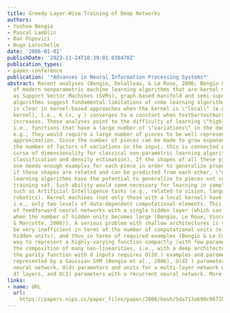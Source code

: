```yaml
---
title: Greedy Layer-Wise Training of Deep Networks
authors:
- Yoshua Bengio
- Pascal Lamblin
- Dan Popovici
- Hugo Larochelle
date: '2006-01-01'
publishDate: '2023-11-24T10:39:01.038470Z'
publication_types:
- paper-conference
publication: '*Advances in Neural Information Processing Systems*'
abstract: Recent analyses (Bengio, Delalleau, & Le Roux, 2006; Bengio & Le Cun, 2007)
  of modern nonparametric machine learning algorithms that are kernel machines, such
  as Support Vector Machines (SVMs), graph-based manifold and semi-supervised learning
  algorithms suggest fundamental limitations of some learning algorithms. The problem
  is clear in kernel-based approaches when the kernel is \"local\" (e.g., the Gaussian
  kernel), i.e., K (x, y ) converges to a constant when textbartextbarx - y textbartextbar
  increases. These analyses point to the difficulty of learning \"highly-varying functions\",
  i.e., functions that have a large number of \"variations\" in the domain of interest,
  e.g., they would require a large number of pieces to be well represented by a piecewise-linear
  approximation. Since the number of pieces can be made to grow exponentially with
  the number of factors of variations in the input, this is connected with the well-known
  curse of dimensionality for classical non-parametric learning algorithms (for regression,
  classification and density estimation). If the shapes of all these pieces are unrelated,
  one needs enough examples for each piece in order to generalize properly. However,
  if these shapes are related and can be predicted from each other, \"non-local\"
  learning algorithms have the potential to generalize to pieces not covered by the
  training set. Such ability would seem necessary for learning in complex domains
  such as Artificial Intelligence tasks (e.g., related to vision, language, speech,
  robotics). Kernel machines (not only those with a local kernel) have a shallow architecture,
  i.e., only two levels of data-dependent computational elements. This is also true
  of feedforward neural networks with a single hidden layer (which can become SVMs
  when the number of hidden units becomes large (Bengio, Le Roux, Vincent, Delalleau,
  & Marcotte, 2006)). A serious problem with shallow architectures is that they can
  be very inefficient in terms of the number of computational units (e.g., bases,
  hidden units), and thus in terms of required examples (Bengio & Le Cun, 2007). One
  way to represent a highly-varying function compactly (with few parameters) is through
  the composition of many non-linearities, i.e., with a deep architecture. For example,
  the parity function with d inputs requires O(2d ) examples and parameters to be
  represented by a Gaussian SVM (Bengio et al., 2006), O(d2 ) parameters for a one-hidden-layer
  neural network, O(d) parameters and units for a multi-layer network with O(log2
  d) layers, and O(1) parameters with a recurrent neural network. More generally,
links:
- name: URL
  url: 
    https://papers.nips.cc/paper_files/paper/2006/hash/5da713a690c067105aeb2fae32403405-Abstract.html
---
```

